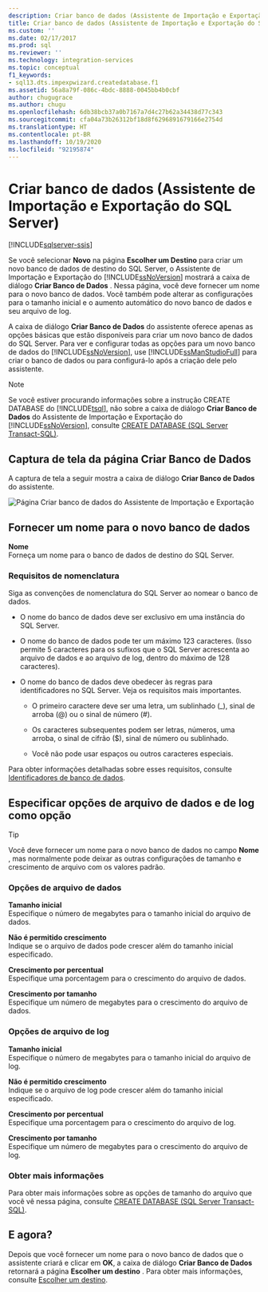 ```yaml
---
description: Criar banco de dados (Assistente de Importação e Exportação do SQL Server)
title: Criar banco de dados (Assistente de Importação e Exportação do SQL Server) | Microsoft Docs
ms.custom: ''
ms.date: 02/17/2017
ms.prod: sql
ms.reviewer: ''
ms.technology: integration-services
ms.topic: conceptual
f1_keywords:
- sql13.dts.impexpwizard.createdatabase.f1
ms.assetid: 56a8a79f-086c-4bdc-8888-0045bb4b0cbf
author: chugugrace
ms.author: chugu
ms.openlocfilehash: 6db38bcb37a0b7167a7d4c27b62a34438d77c343
ms.sourcegitcommit: cfa04a73b26312bf18d8f6296891679166e2754d
ms.translationtype: HT
ms.contentlocale: pt-BR
ms.lasthandoff: 10/19/2020
ms.locfileid: "92195874"
---
```

# <a name="create-database-sql-server-import-and-export-wizard"></a>Criar banco de dados (Assistente de Importação e Exportação do SQL Server)

[!INCLUDE[sqlserver-ssis](../../includes/applies-to-version/sqlserver-ssis.md)]


Se você selecionar **Novo** na página **Escolher um Destino** para criar um novo banco de dados de destino do SQL Server, o Assistente de Importação e Exportação do [!INCLUDE[ssNoVersion](../../includes/ssnoversion-md.md)] mostrará a caixa de diálogo **Criar Banco de Dados** . Nessa página, você deve fornecer um nome para o novo banco de dados. Você também pode alterar as configurações para o tamanho inicial e o aumento automático do novo banco de dados e seu arquivo de log. 

A caixa de diálogo **Criar Banco de Dados** do assistente oferece apenas as opções básicas que estão disponíveis para criar um novo banco de dados do SQL Server. Para ver e configurar todas as opções para um novo banco de dados do [!INCLUDE[ssNoVersion](../../includes/ssnoversion-md.md)], use [!INCLUDE[ssManStudioFull](../../includes/ssmanstudiofull-md.md)] para criar o banco de dados ou para configurá-lo após a criação dele pelo assistente. 

> [!NOTE]
> Se você estiver procurando informações sobre a instrução CREATE DATABASE do [!INCLUDE[tsql](../../includes/tsql-md.md)], não sobre a caixa de diálogo **Criar Banco de Dados** do Assistente de Importação e Exportação do [!INCLUDE[ssNoVersion](../../includes/ssnoversion-md.md)], consulte [CREATE DATABASE &#40;SQL Server Transact-SQL&#41;](../../t-sql/statements/create-database-transact-sql.md).  

## <a name="screen-shot-of-the-create-database-page"></a>Captura de tela da página Criar Banco de Dados  
A captura de tela a seguir mostra a caixa de diálogo **Criar Banco de Dados** do assistente.  

![Página Criar banco de dados do Assistente de Importação e Exportação](../../integration-services/import-export-data/media/create-database.png "Página Criar banco de dados do Assistente de Importação e Exportação")  

## <a name="provide-a-name-for-the-new-database"></a>Fornecer um nome para o novo banco de dados  
**Nome**  
 Forneça um nome para o banco de dados de destino do SQL Server.
 
### <a name="naming-requirements"></a>Requisitos de nomenclatura
Siga as convenções de nomenclatura do SQL Server ao nomear o banco de dados.  
  
-   O nome do banco de dados deve ser exclusivo em uma instância do SQL Server.  
  
-   O nome do banco de dados pode ter um máximo 123 caracteres. (Isso permite 5 caracteres para os sufixos que o SQL Server acrescenta ao arquivo de dados e ao arquivo de log, dentro do máximo de 128 caracteres).  
  
-   O nome do banco de dados deve obedecer às regras para identificadores no SQL Server. Veja os requisitos mais importantes.  
  
    -   O primeiro caractere deve ser uma letra, um sublinhado (_), sinal de arroba (@) ou o sinal de número (#).  
  
    -   Os caracteres subsequentes podem ser letras, números, uma arroba, o sinal de cifrão ($), sinal de número ou sublinhado.  
  
    -   Você não pode usar espaços ou outros caracteres especiais.  
  
Para obter informações detalhadas sobre esses requisitos, consulte [Identificadores de banco de dados](../../relational-databases/databases/database-identifiers.md).  

## <a name="optionally-specify-data-file-and-log-file-options"></a>Especificar opções de arquivo de dados e de log como opção

> [!TIP]
> Você deve fornecer um nome para o novo banco de dados no campo **Nome** , mas normalmente pode deixar as outras configurações de tamanho e crescimento de arquivo com os valores padrão.

### <a name="data-file-options"></a>Opções de arquivo de dados  
 **Tamanho inicial**  
 Especifique o número de megabytes para o tamanho inicial do arquivo de dados.  
  
 **Não é permitido crescimento**  
 Indique se o arquivo de dados pode crescer além do tamanho inicial especificado.  
  
 **Crescimento por percentual**  
 Especifique uma porcentagem para o crescimento do arquivo de dados.  
  
 **Crescimento por tamanho**  
 Especifique um número de megabytes para o crescimento do arquivo de dados.  
  
### <a name="log-file-options"></a>Opções de arquivo de log  
 **Tamanho inicial**  
 Especifique o número de megabytes para o tamanho inicial do arquivo de log.  
  
 **Não é permitido crescimento**  
 Indique se o arquivo de log pode crescer além do tamanho inicial especificado.  
  
 **Crescimento por percentual**  
 Especifique uma porcentagem para o crescimento do arquivo de log.  
  
 **Crescimento por tamanho**  
 Especifique um número de megabytes para o crescimento do arquivo de log.  

### <a name="more-info"></a>Obter mais informações
Para obter mais informações sobre as opções de tamanho do arquivo que você vê nessa página, consulte [CREATE DATABASE &#40;SQL Server Transact-SQL&#41;](../../t-sql/statements/create-database-transact-sql.md). 

## <a name="whats-next"></a>E agora?  
 Depois que você fornecer um nome para o novo banco de dados que o assistente criará e clicar em **OK**, a caixa de diálogo **Criar Banco de Dados** retornará a página **Escolher um destino** . Para obter mais informações, consulte [Escolher um destino](../../integration-services/import-export-data/choose-a-destination-sql-server-import-and-export-wizard.md).